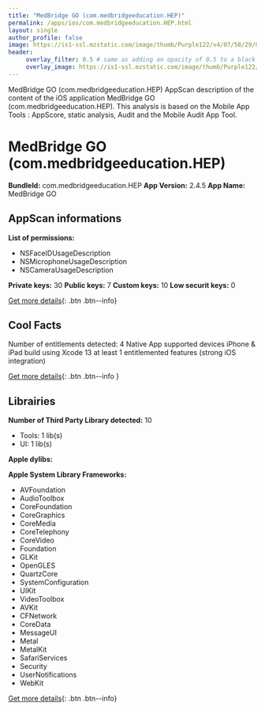 ```yaml
---
title: "MedBridge GO (com.medbridgeeducation.HEP)"
permalink: /apps/ios/com.medbridgeeducation.HEP.html
layout: single
author_profile: false
image: https://is1-ssl.mzstatic.com/image/thumb/Purple122/v4/07/58/29/075829a1-c905-f8c7-85ce-1cf0e10f386b/AppIcon-1x_U007emarketing-0-7-0-85-220.png/512x512bb.jpg
header: 
     overlay_filter: 0.5 # same as adding an opacity of 0.5 to a black background
     overlay_image: https://is1-ssl.mzstatic.com/image/thumb/Purple122/v4/07/58/29/075829a1-c905-f8c7-85ce-1cf0e10f386b/AppIcon-1x_U007emarketing-0-7-0-85-220.png/512x512bb.jpg
---
```

MedBridge GO (com.medbridgeeducation.HEP) AppScan description of the content of the iOS application MedBridge GO (com.medbridgeeducation.HEP). This analysis is based on the Mobile App Tools : AppScore, static analysis, Audit and the Mobile Audit App Tool.

# MedBridge GO (com.medbridgeeducation.HEP)

**BundleId:** com.medbridgeeducation.HEP
**App Version:** 2.4.5
**App Name:** MedBridge GO


## AppScan informations 

**List of permissions:** 
- NSFaceIDUsageDescription
- NSMicrophoneUsageDescription
- NSCameraUsageDescription
  
  
**Private keys:** 30
**Public keys:** 7
**Custom keys:** 10
**Low securit keys:** 0
  
[Get more details](/pricing.html){: .btn .btn--info}

## Cool Facts

Number of entitlements detected: 4
Native App
supported devices iPhone & iPad
build using Xcode 13
at least 1 entitlemented features (strong iOS integration)
  
[Get more details](/pricing.html){: .btn .btn--info }

## Librairies 
**Number of Third Party Library detected:** 10
- Tools: 1 lib(s)
- UI: 1 lib(s)


**Apple dylibs:**


**Apple System Library Frameworks:**
- AVFoundation
- AudioToolbox
- CoreFoundation
- CoreGraphics
- CoreMedia
- CoreTelephony
- CoreVideo
- Foundation
- GLKit
- OpenGLES
- QuartzCore
- SystemConfiguration
- UIKit
- VideoToolbox
- AVKit
- CFNetwork
- CoreData
- MessageUI
- Metal
- MetalKit
- SafariServices
- Security
- UserNotifications
- WebKit


  
[Get more details](/pricing.html){: .btn .btn--info}

